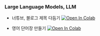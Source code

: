 ### Large Language Models, LLM

- 너튜브, 블로그 제목 다듬기 [![Open In Colab](https://colab.research.google.com/assets/colab-badge.svg)](https://colab.research.google.com/drive/1zUAjnUfteWigG4V9O_aiwpGPCo-lPItE?usp=sharing)

- 영어 단어장 만들기 [![Open In Colab](https://colab.research.google.com/assets/colab-badge.svg)](https://colab.research.google.com/drive/1KW79YG5ghMDEeRAtoiaD7GKFnyaWCpRW?usp=sharing)